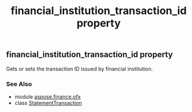 ﻿---
title: financial_institution_transaction_id property
second_title: Aspose.Finance for Python via .NET API References
description: 
type: docs
weight: 100
url: /python-net/aspose.finance.ofx/statementtransaction/financial_institution_transaction_id/
is_root: false
---

## financial_institution_transaction_id property


Gets or sets the transaction ID issued by financial institution.

### See Also
* module [aspose.finance.ofx](../../)
* class [StatementTransaction](/finance/python-net/aspose.finance.ofx/statementtransaction)
